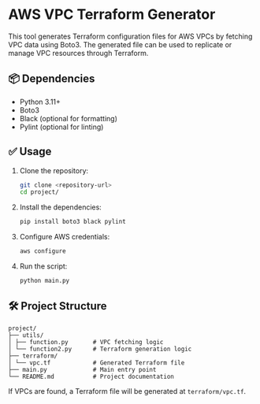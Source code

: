 # AWS VPC Terraform Generator

This tool generates Terraform configuration files for AWS VPCs by fetching VPC data using Boto3. 
The generated file can be used to replicate or manage VPC resources through Terraform.

## 📦 Dependencies

- Python 3.11+
- Boto3
- Black (optional for formatting)
- Pylint (optional for linting)

## ✅ Usage

1. Clone the repository:

    ```bash
    git clone <repository-url>
    cd project/
    ```

2. Install the dependencies:

    ```bash
    pip install boto3 black pylint
    ```

3. Configure AWS credentials:

    ```bash
    aws configure
    ```

4. Run the script:

    ```bash
    python main.py
    ```

## 🛠️ Project Structure
```
project/
├── utils/
│ ├── function.py       # VPC fetching logic
│ └── function2.py      # Terraform generation logic
├── terraform/
│ └── vpc.tf            # Generated Terraform file
├── main.py             # Main entry point
└── README.md           # Project documentation
```

If VPCs are found, a Terraform file will be generated at `terraform/vpc.tf`.
